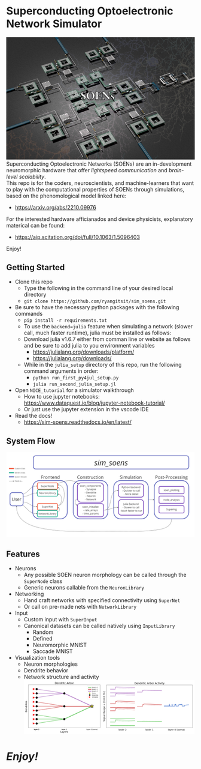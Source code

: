 # Superconducting Optoelectronic Network Simulator
![plot](./img/emblem_large.png)
Superconducting Optoelectronic Networks (SOENs) are an in-development neuromorphic hardware that offer *lightspeed communication* and *brain-level scalability*.\
This repo is for the coders, neuroscientists, and machine-learners that want to play with the computational properties of SOENs through simulations, based on the phenomological model linked here:
 - https://arxiv.org/abs/2210.09976

For the interested hardware afficianados and device physicists, explanatory materical can be found:
 - https://aip.scitation.org/doi/full/10.1063/1.5096403

Enjoy!

## Getting Started
 - Clone this repo
   - Type the following in the command line of your desired local directory
   - `git clone https://github.com/ryangitsit/sim_soens.git` 
 - Be sure to have the necessary python packages with the following commands
   - `pip install -r requirements.txt` 
   - To use the `backend=julia` feature when simulating a network (slower call, much faster runtime), julia must be installed as follows:
    - Download julia v1.6.7 either from comman line or website as follows and be sure to add julia to you environment variables 
      - https://julialang.org/downloads/platform/
      - https://julialang.org/downloads/
     - While in the `julia_setup` directory of this repo, run the following command arguments in order:
       - `python run_first_py4jul_setup.py`
       - `julia run_second_julia_setup.jl`
 - Open `NICE_tutorial` for a simulator walkthrough 
   - How to use jupyter notebooks: https://www.dataquest.io/blog/jupyter-notebook-tutorial/
   - Or just use the jupyter extension in the vscode IDE
 - Read the docs!
   - https://sim-soens.readthedocs.io/en/latest/


## System Flow
![plot](./img/flo.png)

## Features
 - Neurons
   - Any possible SOEN neuron morphology can be called through the `SuperNode` class
   - Generic neurons callable from the `NeuronLibrary`
 - Networking
   - Hand craft networks with specified connectivity using `SuperNet` 
   - Or call on pre-made nets with `NetworkLibrary`
 - Input
   - Custom input with `SuperInput`
   - Canonical datasets can be called natively using `InputLibrary`
     - Random
     - Defined
     - Neuromorphic MNIST
     - Saccade MNIST
 - Visualization tools
   - Neuron morphologies
   - Dendrite behavior
   - Network structure and activity
![plot](./img/viz_example.png)
# *Enjoy!*